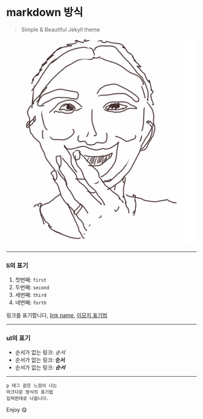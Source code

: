 # markdown 방식

> Simple & Beautiful Jekyll theme

![images](/images/author.jpg)

---

### li의 표기

1. 첫번째: `first`
2. 두번째: `second`
3. 세번째: `third`
4. 네번째: `forth`

링크를 표기합니다, [link name](http://#), [이모지 표기법](http://www.emoji-cheat-sheet.com/)

---

### ul의 표기

* 순서가 없는 링크: _순서_
* 순서가 없는 링크: __순서__
* 순서가 없는 링크: ___순서___

---

```
p 태그 같은 느낌이 나는
마크다운 방식의 표기법
입력한대로 나옵니다.
```

Enjoy :yum:

